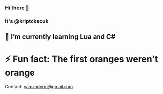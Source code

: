 ### Hi there 👋 
### It's @kriptokscuk


## 🌱 I’m currently learning Lua and C#


# ⚡ Fun fact: The first oranges weren’t orange

Contact: yamandvrm@gmail.com
